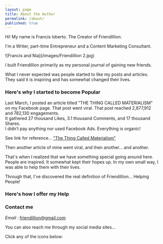 ```yaml
---
layout: page
title: About the Author
permalink: /about/
published: true
---
```


Hi! My name is Francis Isberto. The Creator of Friendillion.

I'm a Writer, part-time Entrepreneur and a Content Marketing Consultant. 


![Francis and Nia](/images/Friendillion 2.jpg)  

I built Friendillion primarily as my personal journal of gaining new friends. 

What I never expected was people started to like my posts and articles. They said it is inspiring and has somewhat changed their lives. 


### Here's why I started to become Popular 

Last March, I posted an article titled "THE THING CALLED MATERIALISM" on my Facebook page. That post went viral. 
That post reached 2,877,912 and 782,130 engagements.   
It gathered 27 thousand Likes, 3.1 thousand Comments, and 17 thousand Shares.   
I didn’t pay anything nor used Facebook Ads. Everything is organic!

See link for reference...
["The Thing Called Materialism"](https://www.facebook.com/friendillion/posts/624066881378707?__tn__=K-R)

Then another article of mine went viral, and then another... and another.

That's when I realized that we have something special going around here. People are inspired. It somewhat kept their hopes up. In my own small way, I was able to help them with their lives.

Through that, I've discovered the real definition of Friendillion... Helping People!


### Here's how I offer my Help




### Contact me


_Email_ : [friendillion@gmail.com](mailto:friendillion@gmail.com)

You can also reach me through my social media sites...  

Click any of the icons below:
